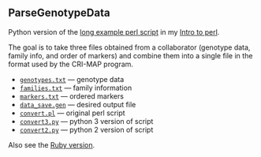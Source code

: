 ## ParseGenotypeData

Python version of the [long example perl script](http://www.biostat.wisc.edu/~kbroman/perlintro/index.html#ex2) in my
[Intro to perl](http://www.biostat.wisc.edu/~kbroman/perlintro/).

The goal is to take three files obtained from a collaborator (genotype
data, family info, and order of markers) and combine them into a
single file in the format used by the CRI-MAP program.

- [`genotypes.txt`](genotypes.txt) &mdash; genotype data
- [`families.txt`](families.txt) &mdash; family information
- [`markers.txt`](markers.txt) &mdash; ordered markers
- [`data_save.gen`](data_save.gen) &mdash; desired output file
- [`convert.pl`](convert.pl) &mdash; original perl script
- [`convert3.py`](convert3.py) &mdash; python 3 version of script
- [`convert2.py`](convert2.py) &mdash; python 2 version of script

Also see the [Ruby version](https://github.com/kbroman/RubyBroman/blob/master/ParseGenotypeData/convert.rb).
